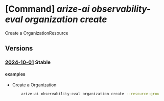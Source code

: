 # [Command] _arize-ai observability-eval organization create_

Create a OrganizationResource

## Versions

### [2024-10-01](/Resources/mgmt-plane/L3N1YnNjcmlwdGlvbnMve30vcmVzb3VyY2Vncm91cHMve30vcHJvdmlkZXJzL2FyaXplYWkub2JzZXJ2YWJpbGl0eWV2YWwvb3JnYW5pemF0aW9ucy97fQ==/2024-10-01.xml) **Stable**

<!-- mgmt-plane /subscriptions/{}/resourcegroups/{}/providers/arizeai.observabilityeval/organizations/{} 2024-10-01 -->

#### examples

- Create a Organization
    ```bash
        arize-ai observability-eval organization create --resource-group yashika-rg-arize --organizationname test-org-1 --marketplace "{subscriptionStatus:PendingFulfillmentStart,subscription-id:61641157-140c-4b97-b365-30ff76d9f82e,offer-details:{publisher-id:arizeai1657829589668,offer-id:arize-liftr-0,plan-id:liftr-test-0,plan-name:'Liftr Test 0',term-unit:P1M,term-id:gmz7xq9ge3py}}" --user "{first-name:,last-name:,email-address:yashikajain@microsoft.com,upn:yashikajain@microsoft.com,phone-number:akbqdbs}" --partner-properties "{description:'this is a great description'}" --location East US
    ```
